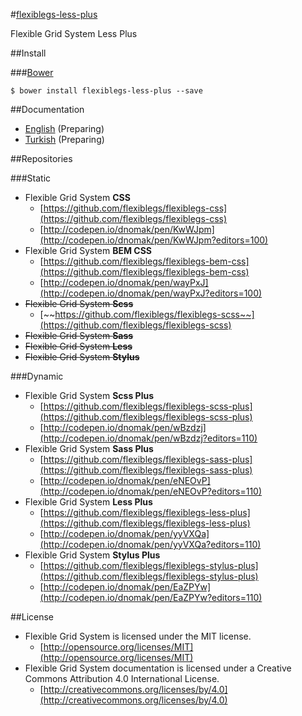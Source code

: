 #[flexiblegs-less-plus](http://flexible.gs)

Flexible Grid System Less Plus

##Install

###[Bower](http://bower.io)
```
$ bower install flexiblegs-less-plus --save
```

##Documentation
- [English](https://github.com/flexiblegs/flexiblegs-docs/tree/master/en/) (Preparing)
- [Turkish](https://github.com/flexiblegs/flexiblegs-docs/tree/master/tr/) (Preparing)

##Repositories

###Static
- Flexible Grid System **CSS**
  - [https://github.com/flexiblegs/flexiblegs-css](https://github.com/flexiblegs/flexiblegs-css)
  - [http://codepen.io/dnomak/pen/KwWJpm](http://codepen.io/dnomak/pen/KwWJpm?editors=100)
- Flexible Grid System **BEM CSS**
  - [https://github.com/flexiblegs/flexiblegs-bem-css](https://github.com/flexiblegs/flexiblegs-bem-css)
  - [http://codepen.io/dnomak/pen/wayPxJ](http://codepen.io/dnomak/pen/wayPxJ?editors=100)
- ~~Flexible Grid System **Scss**~~
  - [~~https://github.com/flexiblegs/flexiblegs-scss~~](https://github.com/flexiblegs/flexiblegs-scss)
- ~~Flexible Grid System **Sass**~~
- ~~Flexible Grid System **Less**~~
- ~~Flexible Grid System **Stylus**~~

###Dynamic
- Flexible Grid System **Scss Plus**
  - [https://github.com/flexiblegs/flexiblegs-scss-plus](https://github.com/flexiblegs/flexiblegs-scss-plus)
  - [http://codepen.io/dnomak/pen/wBzdzj](http://codepen.io/dnomak/pen/wBzdzj?editors=110)
- Flexible Grid System **Sass Plus**
  - [https://github.com/flexiblegs/flexiblegs-sass-plus](https://github.com/flexiblegs/flexiblegs-sass-plus)
  - [http://codepen.io/dnomak/pen/eNEOvP](http://codepen.io/dnomak/pen/eNEOvP?editors=110)
- Flexible Grid System **Less Plus**
  - [https://github.com/flexiblegs/flexiblegs-less-plus](https://github.com/flexiblegs/flexiblegs-less-plus)
  - [http://codepen.io/dnomak/pen/yyVXQa](http://codepen.io/dnomak/pen/yyVXQa?editors=110)
- Flexible Grid System **Stylus Plus**
  - [https://github.com/flexiblegs/flexiblegs-stylus-plus](https://github.com/flexiblegs/flexiblegs-stylus-plus)
  - [http://codepen.io/dnomak/pen/EaZPYw](http://codepen.io/dnomak/pen/EaZPYw?editors=110)

##License
- Flexible Grid System is licensed under the MIT license.
  - [http://opensource.org/licenses/MIT](http://opensource.org/licenses/MIT)
- Flexible Grid System documentation is licensed under a Creative Commons Attribution 4.0 International License.
  - [http://creativecommons.org/licenses/by/4.0](http://creativecommons.org/licenses/by/4.0)

